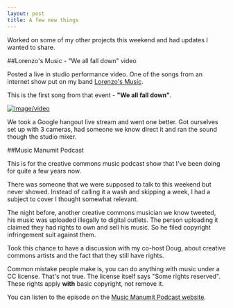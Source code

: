 ```yaml
---
layout: post
title: A few new things
---
```

Worked on some of my other projects this weekend and had updates I wanted to share.

##Lorenzo's Music - "We all fall down" video

Posted a live in studio performance video. One of the songs from an internet show put on my band [Lorenzo's Music](http://www.lorenzosmusic.com/2015/07/we-all-fall-down-live-video.html). 

This is the first song from that event - **"We all fall down"**.

<a href="https://www.youtube.com/watch?v=JMb83zASU5U">
  <img alt="image/video" border="0" src="http://1.bp.blogspot.com/-vZK1G5zZGOg/VbRafPETq1I/AAAAAAAAbLs/wQwsELteRzU/s620/yt-we-all-fall-down-video-title-card-w-button.png" title="Play Video &quot;We All Fall Down&quot;" />
</a>

We took a Google hangout live stream and went one better. Got ourselves set up with 3 cameras, had someone we know direct it and ran the sound though the studio mixer.

##Music Manumit Podcast

This is for the creative commons music podcast show that I've been doing for quite a few years now. 

There was someone that we were supposed to talk to this weekend but never showed. Instead of calling it a wash and skipping a week, I had a subject to cover I thought somewhat relevant. 

The night before, another creative commons musician we know tweeted, his music was uploaded illegally to digital outlets. The person uploading it claimed they had rights to own and sell his music. So he filed copyright infringement suit against them. 

Took this chance to have a discussion with my co-host Doug, about creative commons artists and the fact that they still have rights.

Common mistake people make is, you can do anything with music under a CC license. That's not true.  The license itself says "Some rights reserved". These rights apply **with** basic copyright, not remove it.

You can listen to the episode on the [Music Manumit Podcast website](http://www.musicmanumit.com/2015/07/copyright-fight-150726-music-manumit.html).
